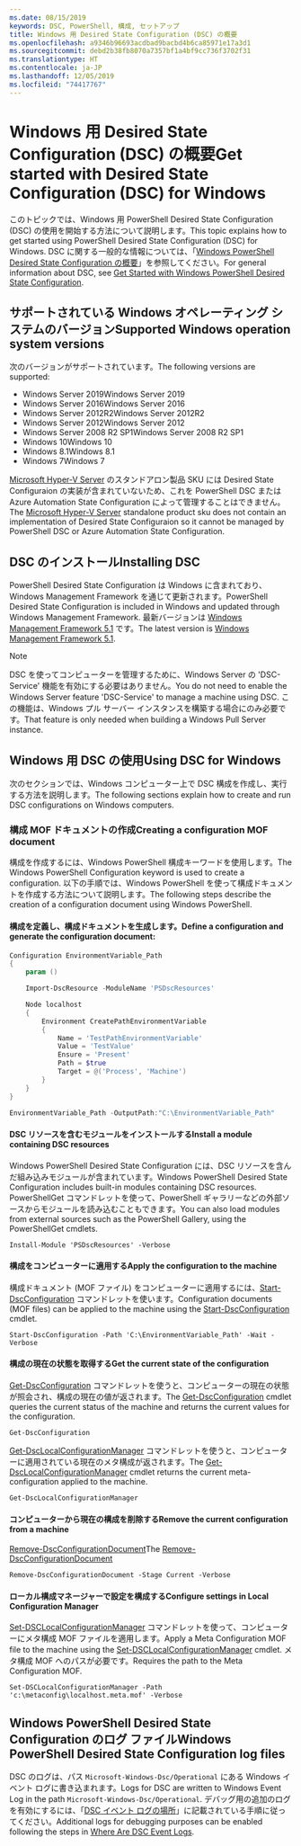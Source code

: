 ```yaml
---
ms.date: 08/15/2019
keywords: DSC, PowerShell, 構成, セットアップ
title: Windows 用 Desired State Configuration (DSC) の概要
ms.openlocfilehash: a9346b96693acdbad9bacbd4b6ca85971e17a3d1
ms.sourcegitcommit: debd2b38fb8070a7357bf1a4bf9cc736f3702f31
ms.translationtype: HT
ms.contentlocale: ja-JP
ms.lasthandoff: 12/05/2019
ms.locfileid: "74417767"
---
```

# <a name="get-started-with-desired-state-configuration-dsc-for-windows"></a><span data-ttu-id="7d30b-103">Windows 用 Desired State Configuration (DSC) の概要</span><span class="sxs-lookup"><span data-stu-id="7d30b-103">Get started with Desired State Configuration (DSC) for Windows</span></span>

<span data-ttu-id="7d30b-104">このトピックでは、Windows 用 PowerShell Desired State Configuration (DSC) の使用を開始する方法について説明します。</span><span class="sxs-lookup"><span data-stu-id="7d30b-104">This topic explains how to get started using PowerShell Desired State Configuration (DSC) for Windows.</span></span>
<span data-ttu-id="7d30b-105">DSC に関する一般的な情報については、「[Windows PowerShell Desired State Configuration の概要](../overview/overview.md)」を参照してください。</span><span class="sxs-lookup"><span data-stu-id="7d30b-105">For general information about DSC, see [Get Started with Windows PowerShell Desired State Configuration](../overview/overview.md).</span></span>

## <a name="supported-windows-operation-system-versions"></a><span data-ttu-id="7d30b-106">サポートされている Windows オペレーティング システムのバージョン</span><span class="sxs-lookup"><span data-stu-id="7d30b-106">Supported Windows operation system versions</span></span>

<span data-ttu-id="7d30b-107">次のバージョンがサポートされています。</span><span class="sxs-lookup"><span data-stu-id="7d30b-107">The following versions are supported:</span></span>

- <span data-ttu-id="7d30b-108">Windows Server 2019</span><span class="sxs-lookup"><span data-stu-id="7d30b-108">Windows Server 2019</span></span>
- <span data-ttu-id="7d30b-109">Windows Server 2016</span><span class="sxs-lookup"><span data-stu-id="7d30b-109">Windows Server 2016</span></span>
- <span data-ttu-id="7d30b-110">Windows Server 2012R2</span><span class="sxs-lookup"><span data-stu-id="7d30b-110">Windows Server 2012R2</span></span>
- <span data-ttu-id="7d30b-111">Windows Server 2012</span><span class="sxs-lookup"><span data-stu-id="7d30b-111">Windows Server 2012</span></span>
- <span data-ttu-id="7d30b-112">Windows Server 2008 R2 SP1</span><span class="sxs-lookup"><span data-stu-id="7d30b-112">Windows Server 2008 R2 SP1</span></span>
- <span data-ttu-id="7d30b-113">Windows 10</span><span class="sxs-lookup"><span data-stu-id="7d30b-113">Windows 10</span></span>
- <span data-ttu-id="7d30b-114">Windows 8.1</span><span class="sxs-lookup"><span data-stu-id="7d30b-114">Windows 8.1</span></span>
- <span data-ttu-id="7d30b-115">Windows 7</span><span class="sxs-lookup"><span data-stu-id="7d30b-115">Windows 7</span></span>

<span data-ttu-id="7d30b-116">[Microsoft Hyper-V Server](/windows-server/virtualization/hyper-v/hyper-v-server-2016) のスタンドアロン製品 SKU には Desired State Configuraion の実装が含まれていないため、これを PowerShell DSC または Azure Automation State Configuration によって管理することはできません。</span><span class="sxs-lookup"><span data-stu-id="7d30b-116">The [Microsoft Hyper-V Server](/windows-server/virtualization/hyper-v/hyper-v-server-2016) standalone product sku does not contain an implementation of Desired State Configuraion so it cannot be managed by PowerShell DSC or Azure Automation State Configuration.</span></span>

## <a name="installing-dsc"></a><span data-ttu-id="7d30b-117">DSC のインストール</span><span class="sxs-lookup"><span data-stu-id="7d30b-117">Installing DSC</span></span>

<span data-ttu-id="7d30b-118">PowerShell Desired State Configuration は Windows に含まれており、Windows Management Framework を通じて更新されます。</span><span class="sxs-lookup"><span data-stu-id="7d30b-118">PowerShell Desired State Configuration is included in Windows and updated through Windows Management Framework.</span></span>
<span data-ttu-id="7d30b-119">最新バージョンは [Windows Management Framework 5.1](https://www.microsoft.com/en-us/download/details.aspx?id=54616) です。</span><span class="sxs-lookup"><span data-stu-id="7d30b-119">The latest version is [Windows Management Framework 5.1](https://www.microsoft.com/en-us/download/details.aspx?id=54616).</span></span>

> [!NOTE]
> <span data-ttu-id="7d30b-120">DSC を使ってコンピューターを管理するために、Windows Server の 'DSC-Service' 機能を有効にする必要はありません。</span><span class="sxs-lookup"><span data-stu-id="7d30b-120">You do not need to enable the Windows Server feature 'DSC-Service' to manage a machine using DSC.</span></span>
> <span data-ttu-id="7d30b-121">この機能は、Windows プル サーバー インスタンスを構築する場合にのみ必要です。</span><span class="sxs-lookup"><span data-stu-id="7d30b-121">That feature is only needed when building a Windows Pull Server instance.</span></span>

## <a name="using-dsc-for-windows"></a><span data-ttu-id="7d30b-122">Windows 用 DSC の使用</span><span class="sxs-lookup"><span data-stu-id="7d30b-122">Using DSC for Windows</span></span>

<span data-ttu-id="7d30b-123">次のセクションでは、Windows コンピューター上で DSC 構成を作成し、実行する方法を説明します。</span><span class="sxs-lookup"><span data-stu-id="7d30b-123">The following sections explain how to create and run DSC configurations on Windows computers.</span></span>

### <a name="creating-a-configuration-mof-document"></a><span data-ttu-id="7d30b-124">構成 MOF ドキュメントの作成</span><span class="sxs-lookup"><span data-stu-id="7d30b-124">Creating a configuration MOF document</span></span>

<span data-ttu-id="7d30b-125">構成を作成するには、Windows PowerShell 構成キーワードを使用します。</span><span class="sxs-lookup"><span data-stu-id="7d30b-125">The Windows PowerShell Configuration keyword is used to create a configuration.</span></span>
<span data-ttu-id="7d30b-126">以下の手順では、Windows PowerShell を使って構成ドキュメントを作成する方法について説明します。</span><span class="sxs-lookup"><span data-stu-id="7d30b-126">The following steps describe the creation of a configuration document using Windows PowerShell.</span></span>

#### <a name="define-a-configuration-and-generate-the-configuration-document"></a><span data-ttu-id="7d30b-127">構成を定義し、構成ドキュメントを生成します。</span><span class="sxs-lookup"><span data-stu-id="7d30b-127">Define a configuration and generate the configuration document:</span></span>

```powershell
Configuration EnvironmentVariable_Path
{
    param ()

    Import-DscResource -ModuleName 'PSDscResources'

    Node localhost
    {
        Environment CreatePathEnvironmentVariable
        {
            Name = 'TestPathEnvironmentVariable'
            Value = 'TestValue'
            Ensure = 'Present'
            Path = $true
            Target = @('Process', 'Machine')
        }
    }
}

EnvironmentVariable_Path -OutputPath:"C:\EnvironmentVariable_Path"
```
#### <a name="install-a-module-containing-dsc-resources"></a><span data-ttu-id="7d30b-128">DSC リソースを含むモジュールをインストールする</span><span class="sxs-lookup"><span data-stu-id="7d30b-128">Install a module containing DSC resources</span></span>

<span data-ttu-id="7d30b-129">Windows PowerShell Desired State Configuration には、DSC リソースを含んだ組み込みモジュールが含まれています。</span><span class="sxs-lookup"><span data-stu-id="7d30b-129">Windows PowerShell Desired State Configuration includes built-in modules containing DSC resources.</span></span>
<span data-ttu-id="7d30b-130">PowerShellGet コマンドレットを使って、PowerShell ギャラリーなどの外部ソースからモジュールを読み込むこともできます。</span><span class="sxs-lookup"><span data-stu-id="7d30b-130">You can also load modules from external sources such as the PowerShell Gallery, using the PowerShellGet cmdlets.</span></span>

`Install-Module 'PSDscResources' -Verbose`

#### <a name="apply-the-configuration-to-the-machine"></a><span data-ttu-id="7d30b-131">構成をコンピューターに適用する</span><span class="sxs-lookup"><span data-stu-id="7d30b-131">Apply the configuration to the machine</span></span>

<span data-ttu-id="7d30b-132">構成ドキュメント (MOF ファイル) をコンピューターに適用するには、[Start-DscConfiguration](/powershell/module/psdesiredstateconfiguration/start-dscconfiguration) コマンドレットを使います。</span><span class="sxs-lookup"><span data-stu-id="7d30b-132">Configuration documents (MOF files) can be applied to the machine using the [Start-DscConfiguration](/powershell/module/psdesiredstateconfiguration/start-dscconfiguration) cmdlet.</span></span>

`Start-DscConfiguration -Path 'C:\EnvironmentVariable_Path' -Wait -Verbose`

#### <a name="get-the-current-state-of-the-configuration"></a><span data-ttu-id="7d30b-133">構成の現在の状態を取得する</span><span class="sxs-lookup"><span data-stu-id="7d30b-133">Get the current state of the configuration</span></span>

<span data-ttu-id="7d30b-134">[Get-DscConfiguration](/powershell/module/psdesiredstateconfiguration/get-dscconfiguration) コマンドレットを使うと、コンピューターの現在の状態が照会され、構成の現在の値が返されます。</span><span class="sxs-lookup"><span data-stu-id="7d30b-134">The [Get-DscConfiguration](/powershell/module/psdesiredstateconfiguration/get-dscconfiguration) cmdlet queries the current status of the machine and returns the current values for the configuration.</span></span>

`Get-DscConfiguration`

<span data-ttu-id="7d30b-135">[Get-DscLocalConfigurationManager](/powershell/module/psdesiredstateconfiguration/get-dscLocalConfigurationManager) コマンドレットを使うと、コンピューターに適用されている現在のメタ構成が返されます。</span><span class="sxs-lookup"><span data-stu-id="7d30b-135">The [Get-DscLocalConfigurationManager](/powershell/module/psdesiredstateconfiguration/get-dscLocalConfigurationManager) cmdlet returns the current meta-configuration applied to the machine.</span></span>

`Get-DscLocalConfigurationManager`

#### <a name="remove-the-current-configuration-from-a-machine"></a><span data-ttu-id="7d30b-136">コンピューターから現在の構成を削除する</span><span class="sxs-lookup"><span data-stu-id="7d30b-136">Remove the current configuration from a machine</span></span>

<span data-ttu-id="7d30b-137">[Remove-DscConfigurationDocument](/powershell/module/psdesiredstateconfiguration/remove-dscconfigurationdocument)</span><span class="sxs-lookup"><span data-stu-id="7d30b-137">The [Remove-DscConfigurationDocument](/powershell/module/psdesiredstateconfiguration/remove-dscconfigurationdocument)</span></span>

`Remove-DscConfigurationDocument -Stage Current -Verbose`

#### <a name="configure-settings-in-local-configuration-manager"></a><span data-ttu-id="7d30b-138">ローカル構成マネージャーで設定を構成する</span><span class="sxs-lookup"><span data-stu-id="7d30b-138">Configure settings in Local Configuration Manager</span></span>

<span data-ttu-id="7d30b-139">[Set-DSCLocalConfigurationManager](/powershell/module/PSDesiredStateConfiguration/Set-DscLocalConfigurationManager) コマンドレットを使って、コンピューターにメタ構成 MOF ファイルを適用します。</span><span class="sxs-lookup"><span data-stu-id="7d30b-139">Apply a Meta Configuration MOF file to the machine using the [Set-DSCLocalConfigurationManager](/powershell/module/PSDesiredStateConfiguration/Set-DscLocalConfigurationManager) cmdlet.</span></span>
<span data-ttu-id="7d30b-140">メタ構成 MOF へのパスが必要です。</span><span class="sxs-lookup"><span data-stu-id="7d30b-140">Requires the path to the Meta Configuration MOF.</span></span>

`Set-DSCLocalConfigurationManager -Path 'c:\metaconfig\localhost.meta.mof' -Verbose`

## <a name="windows-powershell-desired-state-configuration-log-files"></a><span data-ttu-id="7d30b-141">Windows PowerShell Desired State Configuration のログ ファイル</span><span class="sxs-lookup"><span data-stu-id="7d30b-141">Windows PowerShell Desired State Configuration log files</span></span>

<span data-ttu-id="7d30b-142">DSC のログは、パス `Microsoft-Windows-Dsc/Operational` にある Windows イベント ログに書き込まれます。</span><span class="sxs-lookup"><span data-stu-id="7d30b-142">Logs for DSC are written to Windows Event Log in the path `Microsoft-Windows-Dsc/Operational`.</span></span>
<span data-ttu-id="7d30b-143">デバッグ用の追加のログを有効にするには、「[DSC イベント ログの場所](/powershell/scripting/dsc/troubleshooting/troubleshooting#where-are-dsc-event-logs)」に記載されている手順に従ってください。</span><span class="sxs-lookup"><span data-stu-id="7d30b-143">Additional logs for debugging purposes can be enabled following the steps in [Where Are DSC Event Logs](/powershell/scripting/dsc/troubleshooting/troubleshooting#where-are-dsc-event-logs).</span></span>
